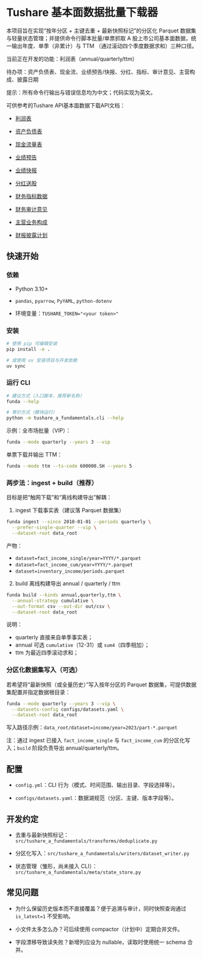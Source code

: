 # Tushare 基本面数据批量下载器

本项目旨在实现“按年分区 + 主键去重 + 最新快照标记”的分区化 Parquet 数据集与轻量状态管理；并提供命令行脚本批量/单票抓取 A 股上市公司基本面数据，统一输出年度、单季（非累计）与 TTM （通过滚动四个季度数据求和）三种口径。

当前正在开发的功能：利润表（annual/quarterly/ttm）

待办项：资产负债表、现金流、业绩预告/快报、分红、指标、审计意见、主营构成、披露日期

提示：所有命令行输出与错误信息均为中文；代码实现为英文。

可供参考的Tushare API基本面数据下载API文档：

* [利润表](https://tushare.pro/document/2?doc_id=33)

* [资产负债表](https://tushare.pro/document/2?doc_id=36)

* [现金流量表](https://tushare.pro/document/2?doc_id=44)

* [业绩预告](https://tushare.pro/document/2?doc_id=45)

* [业绩快报](https://tushare.pro/document/2?doc_id=46)

* [分红送股](https://tushare.pro/document/2?doc_id=103)

* [财务指标数据](https://tushare.pro/document/2?doc_id=79)

* [财务审计意见](https://tushare.pro/document/2?doc_id=80)

* [主营业务构成](https://tushare.pro/document/2?doc_id=81)

* [财报披露计划](https://tushare.pro/document/2?doc_id=162)

## 快速开始

### 依赖

* Python 3.10+

* `pandas`, `pyarrow`, `PyYAML`, `python-dotenv`

* 环境变量：`TUSHARE_TOKEN="<your token>"`

### 安装

```bash
# 使用 pip 可编辑安装
pip install -e .

# 或使用 uv 安装项目与开发依赖
uv sync
```

### 运行 CLI

```bash
# 建议方式（入口脚本，推荐新名称）
funda --help

# 等价方式（模块运行）
python -m tushare_a_fundamentals.cli --help
```

示例：全市场批量（VIP）：

```bash
funda --mode quarterly --years 3 --vip
```

单票下载并输出 TTM：

```bash
funda --mode ttm --ts-code 600000.SH --years 5
```

### 两步法：ingest + build（推荐）

目标是把“触网下载”和“离线构建导出”解耦：

1) ingest 下载事实表（建议落 Parquet 数据集）

```bash
funda ingest --since 2018-01-01 --periods quarterly \
  --prefer-single-quarter --vip \
  --dataset-root data_root
```

产物：
- `dataset=fact_income_single/year=YYYY/*.parquet`
- `dataset=fact_income_cum/year=YYYY/*.parquet`
- `dataset=inventory_income/periods.parquet`

2) build 离线构建导出 annual / quarterly / ttm

```bash
funda build --kinds annual,quarterly,ttm \
  --annual-strategy cumulative \
  --out-format csv --out-dir out/csv \
  --dataset-root data_root
```

说明：
- quarterly 直接来自单季事实表；
- annual 可选 `cumulative`（12-31）或 `sum4`（四季相加）；
- ttm 为最近四季滚动求和；

### 分区化数据集写入（可选）

若希望将“最新快照（或全量历史）”写入按年分区的 Parquet 数据集，可提供数据集配置并指定数据根目录：

```bash
funda --mode quarterly --years 3 --vip \
  --datasets-config configs/datasets.yaml \
  --dataset-root data_root
```

写入路径示例：`data_root/dataset=income/year=2023/part-*.parquet`

注：通过 ingest 已接入 `fact_income_single` 与 `fact_income_cum` 的分区化写入；`build` 阶段负责导出 annual/quarterly/ttm。

## 配置

* `config.yml`：CLI 行为（模式、时间范围、输出目录、字段选择等）。

* `configs/datasets.yaml`：数据湖规范（分区、主键、版本字段等）。

## 开发约定

* 去重与最新快照标记：`src/tushare_a_fundamentals/transforms/deduplicate.py`

* 分区化写入：`src/tushare_a_fundamentals/writers/dataset_writer.py`

* 状态管理（雏形，尚未接入 CLI）：`src/tushare_a_fundamentals/meta/state_store.py`

## 常见问题

* 为什么保留历史版本而不直接覆盖？便于追溯与审计，同时快照查询通过 `is_latest=1` 不受影响。

* 小文件太多怎么办？可后续使用 compactor（计划中）定期合并文件。

* 字段漂移导致读失败？新增列应设为 nullable，读取时使用统一 schema 合并。
